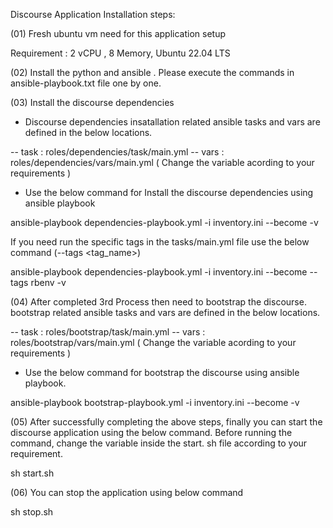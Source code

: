 Discourse Application Installation steps:

(01) Fresh ubuntu vm need for this application setup

Requirement : 2 vCPU , 8 Memory, Ubuntu 22.04 LTS

(02) Install the python and ansible . Please execute the commands in ansible-playbook.txt file one by one.

(03) Install the discourse dependencies

* Discourse dependencies insatallation related ansible tasks and vars are defined in the below locations.

-- task : roles/dependencies/task/main.yml
-- vars : roles/dependencies/vars/main.yml ( Change the variable acording to your requirements )

* Use the below command for Install the discourse dependencies using ansible playbook

ansible-playbook dependencies-playbook.yml -i inventory.ini --become -v

If you need run the specific tags in the tasks/main.yml file use the below command (--tags <tag_name>)

ansible-playbook dependencies-playbook.yml -i inventory.ini --become --tags rbenv  -v

(04) After completed 3rd Process then need to bootstrap the discourse. bootstrap related ansible tasks and vars are defined in the below locations.

-- task : roles/bootstrap/task/main.yml
-- vars : roles/bootstrap/vars/main.yml  ( Change the variable acording to your requirements )

* Use the below command for bootstrap the discourse using ansible playbook.

ansible-playbook bootstrap-playbook.yml -i inventory.ini --become -v

(05) After successfully completing the above steps, finally you can start the discourse application using the below command. Before running the command, change the variable inside the start. sh file according to your requirement.

sh start.sh

(06) You can stop the application using below command

sh stop.sh


